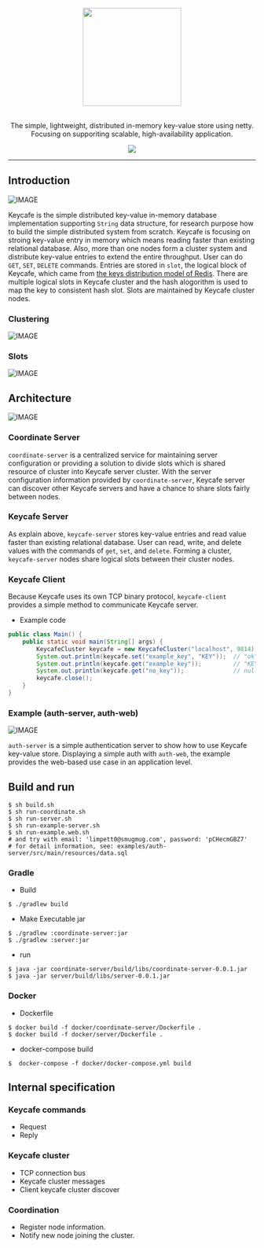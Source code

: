<div align="center">
  <br/>
  <img src="./docs/images/logo.png" width="200" />
  <br/>
  <br/>
  <p>
    The simple, lightweight, distributed in-memory key-value store using netty. <br/>
    Focusing on supporiting scalable, high-availability application.  
  </p>
  <p>
    <a href="https://github.com/actumn/keycafe/blob/master/LICENSE">
      <img src="https://img.shields.io/badge/license-MIT-blue.svg"/>
    </a>
  </p>
</div>

---
## Introduction
![IMAGE](./docs/images/intro-key-value.png)

Keycafe is the simple distributed key-value in-memory database implementation supporting `String` data structure, for research purpose how to build the simple distributed system from scratch. Keycafe is focusing on stroing key-value entry in memory which means reading faster than existing relational database. Also, more than one nodes form a cluster system and distribute key-value entries to extend the entire throughput. User can do `GET`, `SET`, `DELETE` commands. Entries are stored in `slot`, the logical block of Keycafe, which came from [the keys distribution model of Redis](https://redis.io/topics/cluster-spec#keys-distribution-model). There are multiple logical slots in Keycafe cluster and the hash alogorithm is used to map the key to consistent hash slot. Slots are maintained by Keycafe cluster nodes.


### Clustering
![IMAGE](./docs/images/clustering.png)

### Slots
![IMAGE](./docs/images/clustering-slot.png)

## Architecture
![IMAGE](./docs/images/architecture.png)

### Coordinate Server
`coordinate-server` is a centralized service for maintaining server configuration or providing a solution to divide slots which is shared resource of cluster into Keycafe server cluster. With the server configuration information provided by `coordinate-server`, Keycafe server can discover other Keycafe servers and have a chance to share slots fairly between nodes. 


### Keycafe Server
As explain above, `keycafe-server` stores key-value entries and read value faster than existing relational database. User can read, write, and delete values with the commands of `get`, `set`, and `delete`. Forming a cluster, `keycafe-server` nodes share logical slots between their cluster nodes.
 
### Keycafe Client
Because Keycafe uses its own TCP binary protocol, `keycafe-client` provides a simple method to communicate Keycafe server. 
- Example code 
```java
public class Main() {
    public static void main(String[] args) {
        KeycafeCluster keycafe = new KeycafeCluster("localhost", 9814);
        System.out.println(keycafe.set("example_key", "KEY"));  // "ok"
        System.out.println(keycafe.get("example_key"));         // "KEY"
        System.out.println(keycafe.get("no_key"));              // null
        keycafe.close();
    }
}
```

### Example (auth-server, auth-web)
![IMAGE](./docs/images/example-auth-web.png)

`auth-server` is a simple authentication server to show how to use Keycafe key-value store. Displaying a simple auth with `auth-web`, the example provides the web-based use case in an application level. 

## Build and run
```shell script
$ sh build.sh
$ sh run-coordinate.sh
$ sh run-server.sh
$ sh run-example-server.sh
$ sh run-example.web.sh
# and try with email: 'limpett0@smugmug.com', password: 'pCHecmGBZ7'
# for detail information, see: examples/auth-server/src/main/resources/data.sql
```
### Gradle
- Build
```shell script
$ ./gradlew build
```
- Make Executable jar
```shell script
$ ./gradlew :coordinate-server:jar
$ ./gradlew :server:jar
```
- run
```shell script
$ java -jar coordinate-server/build/libs/coordinate-server-0.0.1.jar
$ java -jar server/build/libs/server-0.0.1.jar
```
### Docker
- Dockerfile
```shell script
$ docker build -f docker/coordinate-server/Dockerfile .
$ docker build -f docker/server/Dockerfile .
```
- docker-compose build
```shell script
$  docker-compose -f docker/docker-compose.yml build
```

## Internal specification
### Keycafe commands
- Request
- Reply

### Keycafe cluster
- TCP connection bus
- Keycafe cluster messages
- Client keycafe cluster discover

### Coordination
- Register node information.
- Notify new node joining the cluster.



